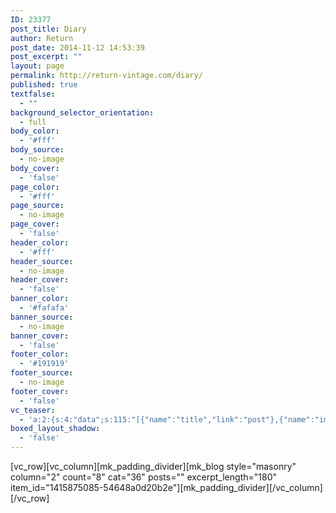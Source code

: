 ```yaml
---
ID: 23377
post_title: Diary
author: Return
post_date: 2014-11-12 14:53:39
post_excerpt: ""
layout: page
permalink: http://return-vintage.com/diary/
published: true
textfalse:
  - ""
background_selector_orientation:
  - full
body_color:
  - '#fff'
body_source:
  - no-image
body_cover:
  - 'false'
page_color:
  - '#fff'
page_source:
  - no-image
page_cover:
  - 'false'
header_color:
  - '#fff'
header_source:
  - no-image
header_cover:
  - 'false'
banner_color:
  - '#fafafa'
banner_source:
  - no-image
banner_cover:
  - 'false'
footer_color:
  - '#191919'
footer_source:
  - no-image
footer_cover:
  - 'false'
vc_teaser:
  - 'a:2:{s:4:"data";s:115:"[{"name":"title","link":"post"},{"name":"image","image":"featured","link":"none"},{"name":"text","mode":"excerpt"}]";s:7:"bgcolor";s:0:"";}'
boxed_layout_shadow:
  - 'false'
---
```

[vc_row][vc_column][mk_padding_divider][mk_blog style="masonry" column="2" count="8" cat="36" posts="" excerpt_length="180" item_id="1415875085-54648a0d20b2e"][mk_padding_divider][/vc_column][/vc_row]